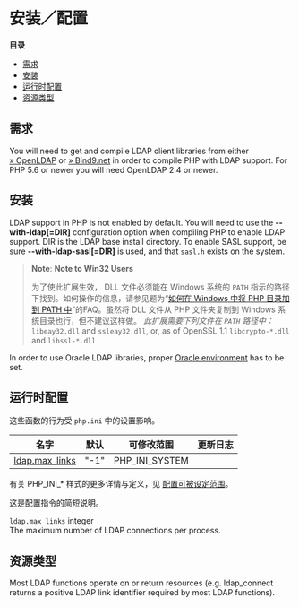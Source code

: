 安装／配置
==========

**目录**

-   [需求](/ldap/setup.html#需求)
-   [安装](/ldap/setup.html#安装)
-   [运行时配置](/ldap/setup.html#运行时配置)
-   [资源类型](/ldap/setup.html#资源类型)

需求
----

You will need to get and compile LDAP client libraries from either
<a href="ftp://ftp.openldap.org/pub/OpenLDAP/openldap-stable/" class="link external">» OpenLDAP</a>
or
<a href="http://www.bind9.net/download-openldap/" class="link external">» Bind9.net</a>
in order to compile PHP with LDAP support. For PHP 5.6 or newer you will
need OpenLDAP 2.4 or newer.

安装
----

LDAP support in PHP is not enabled by default. You will need to use the
**--with-ldap\[=DIR\]** configuration option when compiling PHP to
enable LDAP support. DIR is the LDAP base install directory. To enable
SASL support, be sure **--with-ldap-sasl\[=DIR\]** is used, and that
`sasl.h` exists on the system.

> **Note**: **Note to Win32 Users**  
>
> 为了使此扩展生效， DLL 文件必须能在 Windows 系统的 `PATH`
> 指示的路径下找到。如何操作的信息，请参见题为“<a href="/faq/installation.html#faq.installation.addtopath" class="link">如何在 Windows 中将 PHP 目录加到 PATH 中</a>”的FAQ。虽然将
> DLL 文件从 PHP 文件夹复制到 Windows 系统目录也行，但不建议这样做。
> *此扩展需要下列文件在 `PATH` 路径中：* `libeay32.dll` and
> `ssleay32.dll`, or, as of OpenSSL 1.1 `libcrypto-*.dll` and
> `libssl-*.dll`

In order to use Oracle LDAP libraries, proper
<a href="/book/oci8.html#需求" class="link">Oracle environment</a> has
to be set.

运行时配置
----------

这些函数的行为受 `php.ini` 中的设置影响。

| 名字                                                        | 默认 | 可修改范围       | 更新日志 |
|-------------------------------------------------------------|------|------------------|----------|
| <a href="/ldap/setup.html#" class="link">ldap.max_links</a> | "-1" | PHP\_INI\_SYSTEM |          |

有关 PHP\_INI\_\* 样式的更多详情与定义，见
<a href="/configuration/changes/modes.html" class="xref">配置可被设定范围</a>。

这是配置指令的简短说明。

`ldap.max_links` <span class="type">integer</span>  
The maximum number of LDAP connections per process.

资源类型
--------

Most LDAP functions operate on or return resources (e.g. <span
class="function">ldap\_connect</span> returns a positive LDAP link
identifier required by most LDAP functions).
